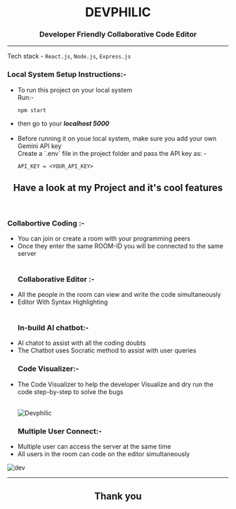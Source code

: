 <h1 align=center>DEVPHILIC</h1>
<h3 align=center>Developer Friendly Collaborative Code Editor</h3>
<hr>


Tech stack - `React.js`, `Node.js`, `Express.js`

<h3>Local System Setup Instructions:-</h3>
<ul>
<li>To run this project on your local system</li>
Run:-

`npm start`

<li>then go to your <strong><em>localhost 5000</em></strong></li>
<br>
<li> Before running it on youe local system, make sure you add your own Gemini API key <br>
Create a `.env` file in the project folder and pass the API key as: -
</li>

`API_KEY = <YOUR_API_KEY>`

</ul>



<h2 align =center>Have a look at my Project and it's cool features</h2>

<br>

<h3>Collabortive Coding :-</h3>
<ul>
  <li>You can join or create a room with your programming peers</li>
  <li>Once they enter the same ROOM-ID you will be connected to the same server


</li>


  <br>

  <h3>Collaborative Editor :-</h3>
  <li>All the people in the room can view and write the code simultaneously </li>
  <li>Editor With Syntax Highlighting</li>
  <br>

  
  <h3>In-build AI chatbot:-</h3>
  <li>
    AI chatot to assist with all the coding doubts
  </li>
  <li>
    The Chatbot uses Socratic method to assist with user queries
  </li>
  <h3>Code Visualizer:-</h3>
  <li>
   The Code Visualizer to help the developer Visualize and dry run the code step-by-step to solve the bugs
  </li>
  <br>
  
![Devphilic](https://github.com/filza2112/Devphilic/assets/115334313/182cffd6-5b93-463b-ba43-b9514bc1c89e)

<h3>Multiple User Connect:-</h3>
<li>
  Multiple user can access the server at the same time
</li>
<li>All users in the room can code on the editor simultaneously</li>
</ul>

![dev](https://github.com/filza2112/Devphilic/assets/115334313/daa11dc2-80ca-4029-8944-580fd96dc352)

<hr>
<h2 align=center>Thank you</h2>


